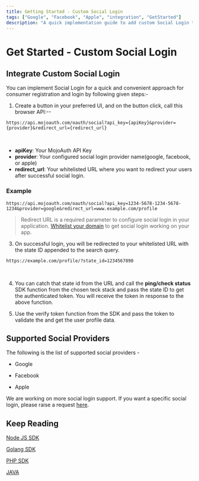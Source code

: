 ```yaml
---
title: Getting Started - Custom Social Login
tags: ["Google", "Facebook", "Apple", "integration", "GetStarted"]
description: "A quick implementation guide to add custom Social Login through API to authenticate your users."
---
```


# Get Started - Custom Social Login

## Integrate Custom Social Login

You can implement Social Login for a quick and convenient approach for consumer registration and login by following given steps:-

1. Create a button in your preferred UI, and on the button click, call this browser API:--

```
https://api.mojoauth.com/oauth/social?api_key={apiKey}&provider={provider}&redirect_url={redirect_url}

```

<br/>

- **apiKey**: Your MojoAuth API Key
- **provider**: Your configured social login provider name(google, facebook, or apple)
- **redirect_url**: Your whitelisted URL where you want to redirect your users after successful social login.

### Example

```
https://api.mojoauth.com/oauth/social?api_key=1234-5678-1234-5678-1234&provider=google&redirect_url=www.example.com/profile
```

> Redirect URL is a required parameter to configure social login in your application. [Whitelist your domain](/configurations/redirection/) to get social login working on your app.

3. On successful login, you will be redirected to your whitelisted URL with the state ID appended to the search query.

```
https://example.com/profile/?state_id=1234567890
```

<br/>

4. You can catch that state id from the URL and call the **ping/check status** SDK function from the chosen teck stack and pass the state ID to get the authenticated token. You will receive the token in response to the above function.

5. Use the verify token function from the SDK and pass the token to validate the and get the user profile data.

## Supported Social Providers

The following is the list of supported social providers -

- Google

- Facebook

- Apple

We are working on more social login support. If you want a specific social login, please raise a request [here](https://mojoauthassist.freshdesk.com/support/tickets/new).

## Keep Reading

[Node JS SDK](https://mojoauth.com/docs/sdks/nodejs/)

[Golang SDK](https://mojoauth.com/docs/sdks/golang/)

[PHP SDK](https://mojoauth.com/docs/sdks/php/)

[JAVA](https://mojoauth.com/docs/sdks/java/)
